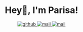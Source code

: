 <!--
**PeiwenJi/PeiwenJi** is a ✨ _special_ ✨ repository because its `README.md` (this file) appears on your GitHub profile.

Here are some ideas to get you started:

- 🔭 I’m currently working on ...
- 🌱 I’m currently learning ...
- 👯 I’m looking to collaborate on ...
- 🤔 I’m looking for help with ...
- 💬 Ask me about ...
- 📫 How to reach me: ...
- 😄 Pronouns: ...
- ⚡ Fun fact: ...
-->

<h1 align="center">
  Hey👋, I'm Parisa!
</h1>

<div align="center">
  <a href="https://github.com/PeiwenJi" target="_blank">
    <img src=https://img.shields.io/badge/github-%2324292e.svg?&style=for-the-badge&logo=github&logoColor=white alt=github style="margin-bottom: 5px;" />
  </a> 
  <a href="mailto:jipw@mail.cbi.pku.edu.cn" target="_blank">
    <img src=https://img.shields.io/badge/-Email-c14438?style=for-the-badge&logo=Gmail&logoColor=white alt=mail style="margin-bottom: 5px;" />
  </a>
  <a href="https://peiwenji.github.io" target="_blank">
    <img src=https://img.shields.io/badge/-Blog-9892c9?style=for-the-badge&logoColor=white alt=mail style="margin-bottom: 5px;" />
  </a>
</div> 
